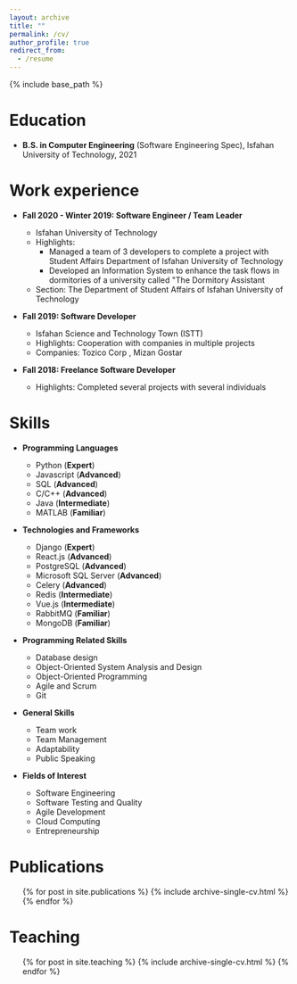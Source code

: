 ```yaml
---
layout: archive
title: ""
permalink: /cv/
author_profile: true
redirect_from:
  - /resume
---
```


{% include base_path %}

Education
======
* **B.S. in Computer Engineering** (Software Engineering Spec), Isfahan University of Technology, 2021


Work experience
======

* **Fall 2020 - Winter 2019: Software Engineer / Team Leader**
  * Isfahan University of Technology
  * Highlights:
    * Managed a team of 3 developers to complete a project with Student Affairs Department of Isfahan University of Technology
    * Developed an Information System to enhance the task flows in dormitories of a university called "The Dormitory Assistant
  * Section: The Department of Student Affairs of Isfahan University of Technology

* **Fall 2019: Software Developer**
  * Isfahan Science and Technology Town (ISTT)
  * Highlights: Cooperation with companies in multiple projects
  * Companies: Tozico Corp , Mizan Gostar

* **Fall 2018: Freelance Software Developer**
  * Highlights: Completed several projects with several individuals
  
Skills
======

* **Programming Languages**
  * Python (**Expert**)
  * Javascript (**Advanced**)
  * SQL (**Advanced**)
  * C/C++ (**Advanced**)
  * Java (**Intermediate**)
  * MATLAB (**Familiar**)


* **Technologies and Frameworks**
  * Django (**Expert**)
  * React.js (**Advanced**)
  * PostgreSQL (**Advanced**)
  * Microsoft SQL Server (**Advanced**)
  * Celery (**Advanced**)
  * Redis (**Intermediate**)
  * Vue.js (**Intermediate**)
  * RabbitMQ (**Familiar**)
  * MongoDB (**Familiar**)




* **Programming Related Skills**
  * Database design
  * Object-Oriented System Analysis and Design
  * Object-Oriented Programming
  * Agile and Scrum
  * Git


* **General Skills**
  * Team work
  * Team Management
  * Adaptability
  * Public Speaking




* **Fields of Interest**
  * Software Engineering
  * Software Testing and Quality
  * Agile Development
  * Cloud Computing
  * Entrepreneurship

Publications
======
  <ul>{% for post in site.publications %}
    {% include archive-single-cv.html %}
  {% endfor %}</ul>
  
Teaching
======
  <ul>{% for post in site.teaching %}
    {% include archive-single-cv.html %}
  {% endfor %}</ul>
